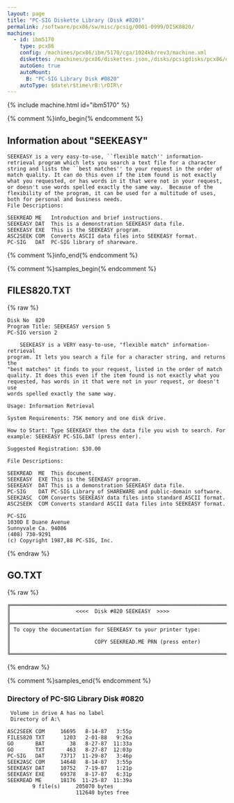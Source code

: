 ```yaml
---
layout: page
title: "PC-SIG Diskette Library (Disk #820)"
permalink: /software/pcx86/sw/misc/pcsig/0001-0999/DISK0820/
machines:
  - id: ibm5170
    type: pcx86
    config: /machines/pcx86/ibm/5170/cga/1024kb/rev3/machine.xml
    diskettes: /machines/pcx86/diskettes.json,/disks/pcsigdisks/pcx86/diskettes.json
    autoGen: true
    autoMount:
      B: "PC-SIG Library Disk #0820"
    autoType: $date\r$time\rB:\rDIR\r
---
```


{% include machine.html id="ibm5170" %}

{% comment %}info_begin{% endcomment %}

## Information about "SEEKEASY"

    SEEKEASY is a very easy-to-use, ``flexible match'' information-
    retrieval program which lets you search a text file for a character
    string and lists the ``best matches'' to your request in the order of
    match quality. It can do this even if the item found is not exactly
    what you requested, or has words in it that were not in your request,
    or doesn't use words spelled exactly the same way.  Because of the
    flexibility of the program, it can be used for a multitude of uses,
    both for personal and business needs.
    File Descriptions:
    
    SEEKREAD ME   Introduction and brief instructions.
    SEEKEASY DAT  This is a demonstration SEEKEASY data file.
    SEEKEASY EXE  This is the SEEKEASY program.
    ASC2SEEK COM  Converts ASCII data files into SEEKEASY format.
    PC-SIG   DAT  PC-SIG library of shareware.
{% comment %}info_end{% endcomment %}

{% comment %}samples_begin{% endcomment %}

## FILES820.TXT

{% raw %}
```
Disk No  820
Program Title: SEEKEASY version 5
PC-SIG version 2
 
    SEEKEASY is a VERY easy-to-use, "flexible match" information-retrieval
program. It lets you search a file for a character string, and returns the
"best matches" it finds to your request, listed in the order of match
quality. It does this even if the item found is not exactly what you
requested, has words in it that were not in your request, or doesn't use
words spelled exactly the same way.
 
Usage: Information Retrieval
 
System Requirements: 75K memory and one disk drive.
 
How to Start: Type SEEKEASY then the data file you wish to search. For
example: SEEKEASY PC-SIG.DAT (press enter).
 
Suggested Registration: $30.00
 
File Descriptions:
 
SEEKREAD  ME  This document.
SEEKEASY  EXE This is the SEEKEASY program.
SEEKEASY  DAT This is a demonstration SEEKEASY data file.
PC-SIG    DAT PC-SIG Library of SHAREWARE and public-domain software.
SEEK2ASC  COM Converts SEEKEASY data files into standard ASCII format.
ASC2SEEK  COM Converts standard ASCII data files into SEEKEASY format.
 
PC-SIG
1030D E Duane Avenue
Sunnyvale Ca. 94086
(408) 730-9291
(c) Copyright 1987,88 PC-SIG, Inc.

```
{% endraw %}

## GO.TXT

{% raw %}
```
╔═════════════════════════════════════════════════════════════════════════╗
║                     <<<<  Disk #820 SEEKEASY  >>>>                      ║
╠═════════════════════════════════════════════════════════════════════════╣
║ To copy the documentation for SEEKEASY to your printer type:            ║
║                           COPY SEEKREAD.ME PRN (press enter)            ║
╚═════════════════════════════════════════════════════════════════════════╝
```
{% endraw %}

{% comment %}samples_end{% endcomment %}

### Directory of PC-SIG Library Disk #0820

     Volume in drive A has no label
     Directory of A:\

    ASC2SEEK COM     16695   8-14-87   3:55p
    FILES820 TXT      1203   2-01-88   9:26a
    GO       BAT        38   8-27-87  11:33a
    GO       TXT       463   8-27-87  12:03p
    PC-SIG   DAT     73717  11-29-87   3:46p
    SEEK2ASC COM     14648   8-14-87   3:55p
    SEEKEASY DAT     10752   7-19-87   1:21p
    SEEKEASY EXE     69378   8-17-87   6:31p
    SEEKREAD ME      18176  11-25-87  11:39a
            9 file(s)     205070 bytes
                          112640 bytes free
